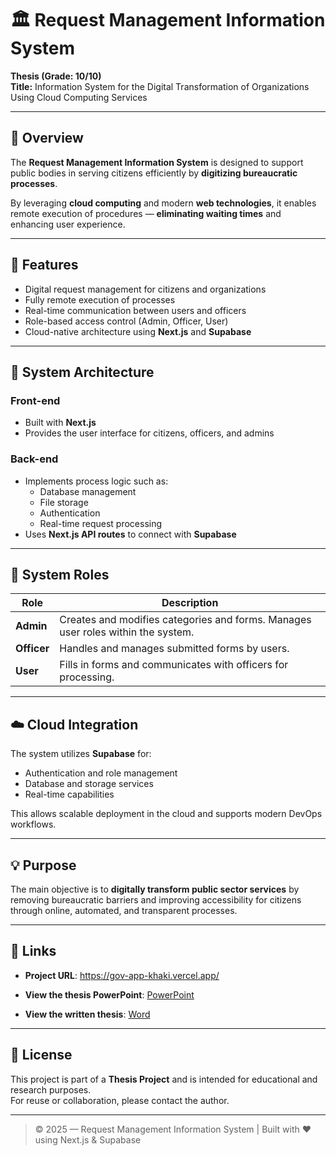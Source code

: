 # 🏛️ Request Management Information System

**Thesis (Grade: 10/10)**  
**Title:** Information System for the Digital Transformation of Organizations Using Cloud Computing Services

---

## 📘 Overview

The **Request Management Information System** is designed to support public bodies in serving citizens efficiently by **digitizing bureaucratic processes**.

By leveraging **cloud computing** and modern **web technologies**, it enables remote execution of procedures — **eliminating waiting times** and enhancing user experience.

---

## 🚀 Features

- Digital request management for citizens and organizations  
- Fully remote execution of processes  
- Real-time communication between users and officers  
- Role-based access control (Admin, Officer, User)  
- Cloud-native architecture using **Next.js** and **Supabase**

---

## 🧱 System Architecture

### **Front-end**
- Built with **Next.js**
- Provides the user interface for citizens, officers, and admins

### **Back-end**
- Implements process logic such as:
  - Database management
  - File storage
  - Authentication
  - Real-time request processing
- Uses **Next.js API routes** to connect with **Supabase**

---

## 👥 System Roles

| Role | Description |
|------|--------------|
| **Admin** | Creates and modifies categories and forms. Manages user roles within the system. |
| **Officer** | Handles and manages submitted forms by users. |
| **User** | Fills in forms and communicates with officers for processing. |

---

## ☁️ Cloud Integration

The system utilizes **Supabase** for:
- Authentication and role management  
- Database and storage services  
- Real-time capabilities  

This allows scalable deployment in the cloud and supports modern DevOps workflows.

---

## 💡 Purpose

The main objective is to **digitally transform public sector services** by removing bureaucratic barriers and improving accessibility for citizens through online, automated, and transparent processes.

---

## 🔗 Links

- **Project URL**: https://gov-app-khaki.vercel.app/

- **View the thesis PowerPoint**: [PowerPoint](https://unipigr-my.sharepoint.com/:p:/g/personal/e20003_unipi_gr/EZtAOBXa7AFMns1M5Tc6wkYBnShKCscKcL3XQzeHszRB_A?rtime=mw7acXcU3kg)

- **View the written thesis**: [Word](https://unipigr-my.sharepoint.com/:w:/g/personal/e20003_unipi_gr/Ecwv-IeB2a5Mv7SAvj9SBJoBiVHLObsprWCCTHDfXH6f5g?e=YQkhzh)

---

## 🧾 License

This project is part of a **Thesis Project** and is intended for educational and research purposes.  
For reuse or collaboration, please contact the author.

---

> © 2025 — Request Management Information System | Built with ❤️ using Next.js & Supabase
